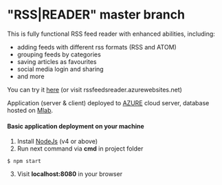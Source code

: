 # "RSS|READER" master branch

This is fully functional RSS feed reader with enhanced abilities, including:

- adding feeds with different rss formats (RSS and ATOM)
- grouping feeds by categories
- saving articles as favourites
- social media login and sharing
- and more

You can try it [here](http://rssfeedsreader.azurewebsites.net/) (or visit rssfeedsreader.azurewebsites.net)

Application (server & client) deployed to [AZURE](https://azure.microsoft.com/ru-ru/) cloud server, database hosted on [Mlab](https://mlab.com/).

#### Basic application deployment on your machine
1. Install [NodeJs](https://nodejs.org/en/) (v4 or above)
2. Run next command via __cmd__ in project folder
```
$ npm start
```
3. Visit __localhost:8080__ in your browser